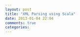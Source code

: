 ```yaml
---
layout: post
title: "XML Parsing using Scala"
date: 2013-01-04 22:04
comments: true
categories: 
---
```

